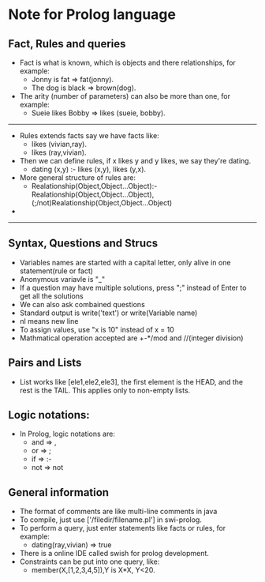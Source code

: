 # Note for Prolog language
## Fact, Rules and queries
+ Fact is what is known, which is objects and there relationships, for example:
	+ Jonny is fat => fat(jonny).
	+ The dog is black => brown(dog).
+ The arity (number of parameters) can also be more than one, for example:
	+ Sueie likes Bobby => likes (sueie, bobby).
---
+ Rules extends facts say we have facts like:
	+ likes (vivian,ray).
	+ likes (ray,vivian).
+ Then we can define rules, if x likes y and y likes, we say they're dating.
	+ dating (x,y) :- likes (x,y), likes (y,x).
+ More general structure of rules are:
	+ Realationship(Object,Object...Object):- Realationship(Object,Object...Object),(;/not)Realationship(Object,Object...Object)
+ 
---

## Syntax, Questions and Strucs
+ Variables names are started with a capital letter, only alive in one statement(rule or fact)
+ Anonymous variavle is "_"
+ If a question may have multiple solutions, press ";" instead of Enter to get all the solutions
+ We can also ask combained questions
+ Standard output is write('text') or write(Variable name)
+ nl means new line
+ To assign values, use "x is 10" instead of x = 10
+ Mathmatical operation accepted are +-*/mod and //(integer division)

## Pairs and Lists
+ List works like [ele1,ele2,ele3], the first element is the HEAD, and the rest is the TAIL. This applies only to non-empty lists.


## Logic notations:
+ In Prolog, logic notations are:
	+ and => ,
	+ or => ;
	+ if => :-
	+ not => not

## General information
+ The format of comments are like multi-line comments in java
+ To compile, just use ['/filedir/filename.pl'] in swi-prolog.
+ To perform a query, just enter statements like facts or rules, for example:
	+ dating(ray,vivian) => true
+ There is a online IDE called swish for prolog development. 
+ Constraints can be put into one query, like:
	+ member(X,[1,2,3,4,5]),Y is X*X, Y<20.